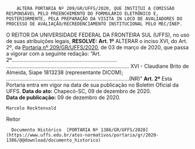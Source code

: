         ALTERA PORTARIA Nº 209/GR/UFFS/2020, QUE INSTITUI A COMISSÃO RESPONSÁVEL PELO PREENCHIMENTO DO FORMULÁRIO ELETRÔNICO E, POSTERIORMENTE, PELA PREPARAÇÃO DA VISITA IN LOCO DE AVALIADORES DO PROCESSO DE AVALIAÇÃO/RECREDENCIAMENTO INSTITUCIONAL PELO MEC/INEP.  

 O REITOR DA UNIVERSIDADE FEDERAL DA FRONTEIRA SUL (UFFS), no uso de suas atribuições legais,   **RESOLVE:**   **Art. 1º**  ALTERAR o inciso XVI, do Art. 2º, da [Portaria nº 209/GR/UFFS/2020](https://www.uffs.edu.br/atos-normativos/portaria/gr/2020-0209), de 03 de março de 2020, que passa a vigorar com a seguinte redação: “Art. 2º....................................................................... ...................................................................................   XVI - Claudiane Brito de Almeida, Siape 1813238 (representante DICOM); ...................................................................................(NR)”   **Art. 2º**  Esta Portaria entra em vigor na data de sua publicação no Boletim Oficial da UFFS.        **Data do ato:** Chapecó-SC, 09 de dezembro de 2020.   
 **Data de publicação:**  09 de dezembro de 2020. 

    Marcelo Recktenvald   
 Reitor 

      Documento Histórico  [PORTARIA Nº 1386/GR/UFFS/2020](https://www.uffs.edu.br/atos-normativos/portaria/gr/2020-1386/@@download/documento_historico)     
      